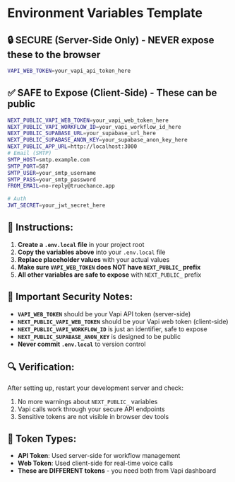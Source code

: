 # Environment Variables Template

## 🔒 SECURE (Server-Side Only) - NEVER expose these to the browser

```bash
VAPI_WEB_TOKEN=your_vapi_api_token_here
```

## ✅ SAFE to Expose (Client-Side) - These can be public

```bash
NEXT_PUBLIC_VAPI_WEB_TOKEN=your_vapi_web_token_here
NEXT_PUBLIC_VAPI_WORKFLOW_ID=your_vapi_workflow_id_here
NEXT_PUBLIC_SUPABASE_URL=your_supabase_url_here
NEXT_PUBLIC_SUPABASE_ANON_KEY=your_supabase_anon_key_here
NEXT_PUBLIC_APP_URL=http://localhost:3000
# Email (SMTP)
SMTP_HOST=smtp.example.com
SMTP_PORT=587
SMTP_USER=your_smtp_username
SMTP_PASS=your_smtp_password
FROM_EMAIL=no-reply@truechance.app

# Auth
JWT_SECRET=your_jwt_secret_here
```

## 📝 Instructions:

1. **Create a `.env.local` file** in your project root
2. **Copy the variables above** into your `.env.local` file
3. **Replace placeholder values** with your actual values
4. **Make sure `VAPI_WEB_TOKEN` does NOT have `NEXT_PUBLIC_` prefix**
5. **All other variables are safe to expose** with `NEXT_PUBLIC_` prefix

## 🚨 Important Security Notes:

- **`VAPI_WEB_TOKEN`** should be your Vapi API token (server-side)
- **`NEXT_PUBLIC_VAPI_WEB_TOKEN`** should be your Vapi web token (client-side)
- **`NEXT_PUBLIC_VAPI_WORKFLOW_ID`** is just an identifier, safe to expose
- **`NEXT_PUBLIC_SUPABASE_ANON_KEY`** is designed to be public
- **Never commit `.env.local`** to version control

## 🔍 Verification:

After setting up, restart your development server and check:

1. No more warnings about `NEXT_PUBLIC_` variables
2. Vapi calls work through your secure API endpoints
3. Sensitive tokens are not visible in browser dev tools

## 🔑 Token Types:

- **API Token**: Used server-side for workflow management
- **Web Token**: Used client-side for real-time voice calls
- **These are DIFFERENT tokens** - you need both from Vapi dashboard
